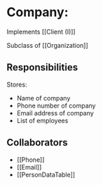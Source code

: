 # Company:
Implements [[Client (I)]]

Subclass of [[Organization]]

## Responsibilities
Stores:
- Name of company
- Phone number of company
- Email address of company
- List of employees 

## Collaborators
- [[Phone]]
- [[Email]]
- [[PersonDataTable]]